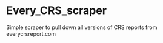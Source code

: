 # Every_CRS_scraper
Simple scraper to pull down all versions of CRS reports from everycrsreport.com
